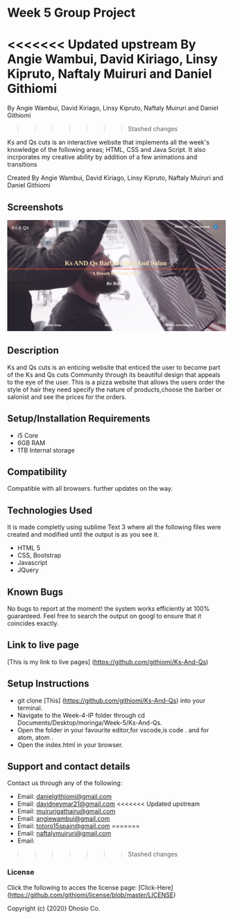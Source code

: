 # Week 5 Group Project
<<<<<<< Updated upstream
By Angie Wambui, David Kiriago, Linsy Kipruto, Naftaly Muiruri and Daniel Githiomi
=======
 By Angie Wambui, David Kiriago, Linsy Kipruto, Naftaly Muiruri and Daniel Githiomi
>>>>>>> Stashed changes

 Ks and Qs cuts is an interactive website that implements all the week's knowledge of the following areas; HTML, CSS and Java Script. It also incrporates my creative ability by addition of a few animations and transitions

 Created By Angie Wambui, David Kiriago, Linsy Kipruto, Naftaly Muiruri and Daniel Githiomi

## Screenshots

  ![SCREENSHOT](css/images/lpscreenshot.png)

## Description
Ks and Qs cuts is an enticing website that enticed the user to become part of the Ks and Qs cuts Community through its beautiful design that appeals to the eye of the user. This is a pizza website that allows the users order the style of hair they need specify the nature of products,choose the barber or salonist and see the prices for the orders.

## Setup/Installation Requirements
* i5 Core
* 6GB RAM
* 1TB Internal storage 

## Compatibility

  Compatible with all browsers.
  further updates on the way. 

## Technologies Used
It is made completly using sublime Text 3 where all the following files were created and modified until the output is as you see it.
* HTML 5
* CSS, Bootstrap
* Javascript
* JQuery

## Known Bugs
No bugs to report at the moment! the system works efficiently at 100% guaranteed. Feel free to search the output on googl to ensure that it coincides exactly.

## Link to live page
[This is my link to live pages] (https://github.com/githiomi/Ks-And-Qs)

## Setup Instructions
* git clone [This] (https://github.com/githiomi/Ks-And-Qs) into your terminal. 
* Navigate to the Week-4-IP folder through cd Documents/Desktop/moringa/Week-5/Ks-And-Qs. 
* Open the folder in your favourite editor,for vscode,is code . and for atom, atom . 
* Open the index.html in your browser.

## Support and contact details
Contact us through any of the following:

* Email: danielgithiomi@gmail.com
* Email: davidneymar21@gmail.com
<<<<<<< Updated upstream
* Email: muirurigathairu@gmail.com
* Email: angiewambui@gmail.com
* Email: totoro15spain@gmail.com
=======
* Email: naftalymuiruri@gmail.com
* Email: 
>>>>>>> Stashed changes

### License
Click the following to acces the license page: [Click-Here] (https://github.com/githiomi/license/blob/master/LICENSE)

Copyright (c) {2020} Dhosio Co.
